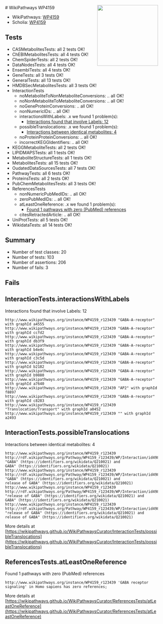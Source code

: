 <img style="float: right; width: 200px" src="https://upload.wikimedia.org/wikipedia/commons/thumb/8/83/Wplogo_with_text_500.png/640px-Wplogo_with_text_500.png" />
# WikiPathways WP4159

* WikiPathways: [WP4159](https://new.wikipathways.org/pathways/WP4159)
* Scholia: [WP4159](https://scholia.toolforge.org/wikipathways/WP4159)
## Tests
* CASMetabolitesTests: all 2 tests OK!
* ChEBIMetabolitesTests: all 4 tests OK!
* ChemSpiderTests: all 2 tests OK!
* DataNodesTests: all 4 tests OK!
* EnsemblTests: all 4 tests OK!
* GeneTests: all 3 tests OK!
* GeneralTests: all 13 tests OK!
* HMDBSecMetabolitesTests: all 3 tests OK!
* InteractionTests
    * noMetaboliteToNonMetaboliteConversions: .. all OK!
    * noNonMetaboliteToMetaboliteConversions: .. all OK!
    * noGeneProteinConversions: .. all OK!
    * nonNumericIDs: .. all OK!
    * interactionsWithLabels: .x we found 1 problem(s):
        * [Interactions found that involve Labels: 12](#fe97a8ba)
    * possibleTranslocations: .x we found 1 problem(s):
        * [Interactions between identical metabolites: 4](#d59038c7)
    * noProteinProteinConversions: .. all OK!
    * incorrectKEGGIdentifiers: .. all OK!
* KEGGMetaboliteTests: all 2 tests OK!
* LIPIDMAPSTests: all 1 tests OK!
* MetaboliteStructureTests: all 1 tests OK!
* MetabolitesTests: all 15 tests OK!
* OudatedDataSourcesTests: all 7 tests OK!
* PathwayTests: all 6 tests OK!
* ProteinsTests: all 2 tests OK!
* PubChemMetabolitesTests: all 3 tests OK!
* ReferencesTests
    * nonNumericPubMedIDs: .. all OK!
    * zeroPubMedIDs: .. all OK!
    * atLeastOneReference: .x we found 1 problem(s):
        * [Found 1 pathways with zero (PubMed) references](#d0a459f0)
    * citesRetractedArticle: .. all OK!
* UniProtTests: all 5 tests OK!
* WikidataTests: all 14 tests OK!


## Summary

* Number of test classes: 20
* Number of tests: 103
* Number of assertions: 206
* Number of fails: 3

## Fails

<a name="fe97a8ba" />

## InteractionTests.interactionsWithLabels

Interactions found that involve Labels: 12
```
http://www.wikipathways.org/instance/WP4159_r123439 "GABA-A-receptor" with graphId a4555
http://www.wikipathways.org/instance/WP4159_r123439 "GABA-A-receptor" with graphId ccfd2
http://www.wikipathways.org/instance/WP4159_r123439 "GABA-A-receptor" with graphId db3f9
http://www.wikipathways.org/instance/WP4159_r123439 "GABA-A-receptor" with graphId b4e4c
http://www.wikipathways.org/instance/WP4159_r123439 "GABA-A-receptor" with graphId c3c5d
http://www.wikipathways.org/instance/WP4159_r123439 "GABA-A-receptor" with graphId b2182
http://www.wikipathways.org/instance/WP4159_r123439 "GABA-A-receptor" with graphId b9880
http://www.wikipathways.org/instance/WP4159_r123439 "GABA-A-receptor" with graphId a7640
http://www.wikipathways.org/instance/WP4159_r123439 "AP2" with graphId f8897
http://www.wikipathways.org/instance/WP4159_r123439 "GABA-A-receptor" with graphId c8283
http://www.wikipathways.org/instance/WP4159_r123439 "Translocation/Transport" with graphId a0452
http://www.wikipathways.org/instance/WP4159_r123439 "" with graphId a2493
```

<a name="d59038c7" />

## InteractionTests.possibleTranslocations

Interactions between identical metabolites: 4
```
http://www.wikipathways.org/instance/WP4159_r123439 http://rdf.wikipathways.org/Pathway/WP4159_r123439/WP/Interaction/id498b252a "GABA" (https://identifiers.org/wikidata/Q210021) and 
GABA" (https://identifiers.org/wikidata/Q210021)
http://www.wikipathways.org/instance/WP4159_r123439 http://rdf.wikipathways.org/Pathway/WP4159_r123439/WP/Interaction/id498b252a "GABA" (https://identifiers.org/wikidata/Q210021) and 
release of GABA" (https://identifiers.org/wikidata/Q210021)
http://www.wikipathways.org/instance/WP4159_r123439 http://rdf.wikipathways.org/Pathway/WP4159_r123439/WP/Interaction/id498b252a "release of GABA" (https://identifiers.org/wikidata/Q210021) and 
GABA" (https://identifiers.org/wikidata/Q210021)
http://www.wikipathways.org/instance/WP4159_r123439 http://rdf.wikipathways.org/Pathway/WP4159_r123439/WP/Interaction/id498b252a "release of GABA" (https://identifiers.org/wikidata/Q210021) and 
release of GABA" (https://identifiers.org/wikidata/Q210021)
```

More details at [https://wikipathways.github.io/WikiPathwaysCurator/InteractionTests/possibleTranslocations](https://wikipathways.github.io/WikiPathwaysCurator/InteractionTests/possibleTranslocations)

<a name="d0a459f0" />

## ReferencesTests.atLeastOneReference

Found 1 pathways with zero (PubMed) references
```
http://www.wikipathways.org/instance/WP4159_r123439 'GABA receptor signaling' in Homo sapiens has zero references; 
```

More details at [https://wikipathways.github.io/WikiPathwaysCurator/ReferencesTests/atLeastOneReference](https://wikipathways.github.io/WikiPathwaysCurator/ReferencesTests/atLeastOneReference)

